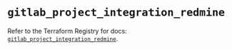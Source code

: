 # `gitlab_project_integration_redmine`

Refer to the Terraform Registry for docs: [`gitlab_project_integration_redmine`](https://registry.terraform.io/providers/gitlabhq/gitlab/18.4.0/docs/resources/project_integration_redmine).
